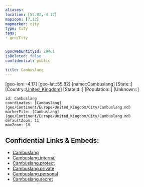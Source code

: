 ```yaml
---
aliases: 
location: [55.82,-4.17]
mapzoom: [7,12] 
mapmarker: city 
type: City
tags:
- geo/City


SpocWebEntityId: 29461
isDeleted: false
confidential: public

title: Cambuslang
---
```

[geo-lon::-4.17]
[geo-lat::55.82]
[name::Cambuslang]
[State::]
[Country::[United_Kingdom](geo/Continent/Europe/United_Kingdom.md)]
[StateId::]
[Population::]
[Unknown::]


```leaflet
id: Cambuslang
coordinates: [Cambuslang](geo/Continent/Europe/United_Kingdom/City/Cambuslang.md)
markerFile: [Cambuslang](geo/Continent/Europe/United_Kingdom/City/Cambuslang.md)
defaultZoom: 11 
maxZoom: 18
```


## Confidential Links & Embeds: 
- [Cambuslang](../../../../../../_public/geo/Continent/Europe/United_Kingdom/City/Cambuslang.md) 
- [Cambuslang.internal](../../../../../../_internal/geo/Continent/Europe/United_Kingdom/City/Cambuslang.internal.md) 
- [Cambuslang.protect](../../../../../../_protect/geo/Continent/Europe/United_Kingdom/City/Cambuslang.protect.md) 
- [Cambuslang.private](../../../../../../_private/geo/Continent/Europe/United_Kingdom/City/Cambuslang.private.md) 
- [Cambuslang.personal](../../../../../../_personal/geo/Continent/Europe/United_Kingdom/City/Cambuslang.personal.md) 
- [Cambuslang.secret](../../../../../../_secret/geo/Continent/Europe/United_Kingdom/City/Cambuslang.secret.md) 
